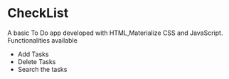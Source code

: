 # CheckList
A basic To Do app developed with HTML,Materialize CSS and JavaScript.
Functionalities available
* Add Tasks
* Delete Tasks
* Search the tasks
